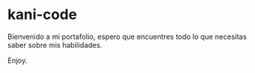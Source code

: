 # kani-code 

Bienvenido a mi portafolio, espero que encuentres todo lo que necesitas saber sobre mis habilidades.

Enjoy.
